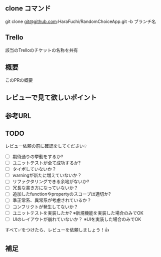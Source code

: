 ## clone コマンド
git clone git@github.com:HaraFuchi/RandomChoiceApp.git -b ブランチ名

## Trello
該当のTrelloのチケットの名称を共有

## 概要
このPRの概要

## レビューで見て欲しいポイント

## 参考URL

## TODO
レビュー依頼の前に確認をしてください💡

- [ ] 期待通りの挙動をするか?
- [ ] ユニットテストが全て成功するか?
- [ ] タイポしていないか？
- [ ] warningが新たに増えていないか？
- [ ] リファクタリングできる余地がないか?
- [ ] 冗長な書き方になっていないか？ 
- [ ] 追加したfunctionやpropertyのスコープは適切か?
- [ ] 準正常系、異常系が考慮されているか？
- [ ] コンフリクトが発生してないか？
- [ ] ユニットテストを実装したか? ※新規機能を実装した場合のみでOK
- [ ] UIのレイアウトが崩れていないか？ ※UIを実装した場合のみでOK

すべて✅をつけたら、レビューを依頼しましょう！👍
 
## 補足
